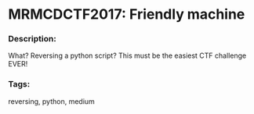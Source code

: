 # MRMCDCTF2017: Friendly machine

### Description:
What? Reversing a python script?
This must be the easiest CTF challenge EVER!

### Tags:
reversing, python, medium
